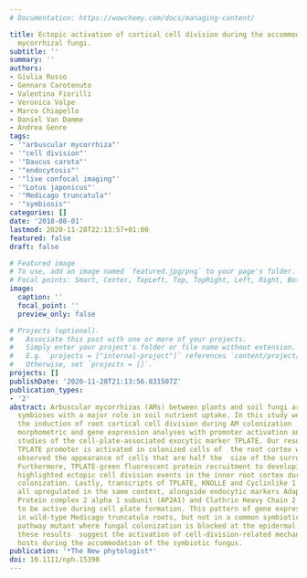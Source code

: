 ```yaml
---
# Documentation: https://wowchemy.com/docs/managing-content/

title: Ectopic activation of cortical cell division during the accommodation of arbuscular
  mycorrhizal fungi.
subtitle: ''
summary: ''
authors:
- Giulia Russo
- Gennaro Carotenuto
- Valentina Fiorilli
- Veronica Volpe
- Marco Chiapello
- Daniel Van Damme
- Andrea Genre
tags:
- '"arbuscular mycorrhiza"'
- '"cell division"'
- '"Daucus carota"'
- '"endocytosis"'
- '"live confocal imaging"'
- '"Lotus japonicus"'
- '"Medicago truncatula"'
- '"symbiosis"'
categories: []
date: '2018-08-01'
lastmod: 2020-11-28T22:13:57+01:00
featured: false
draft: false

# Featured image
# To use, add an image named `featured.jpg/png` to your page's folder.
# Focal points: Smart, Center, TopLeft, Top, TopRight, Left, Right, BottomLeft, Bottom, BottomRight.
image:
  caption: ''
  focal_point: ''
  preview_only: false

# Projects (optional).
#   Associate this post with one or more of your projects.
#   Simply enter your project's folder or file name without extension.
#   E.g. `projects = ["internal-project"]` references `content/project/deep-learning/index.md`.
#   Otherwise, set `projects = []`.
projects: []
publishDate: '2020-11-28T21:13:56.831507Z'
publication_types:
- '2'
abstract: Arbuscular mycorrhizas (AMs) between plants and soil fungi are widespread
  symbioses with a major role in soil nutrient uptake. In this study we investigated
  the induction of root cortical cell division during AM colonization  by combining
  morphometric and gene expression analyses with promoter activation and protein localization
  studies of the cell-plate-associated exocytic marker TPLATE. Our results show that
  TPLATE promoter is activated in colonized cells of  the root cortex where we also
  observed the appearance of cells that are half the  size of the surrounding cells.
  Furthermore, TPLATE-green fluorescent protein recruitment to developing cell plates
  highlighted ectopic cell division events in the inner root cortex during early AM
  colonization. Lastly, transcripts of TPLATE, KNOLLE and Cyclinlike 1 (CYC1) are
  all upregulated in the same context, alongside endocytic markers Adaptor-Related
  Protein complex 2 alpha 1 subunit (AP2A1) and Clathrin Heavy Chain 2 (CHC2), known
  to be active during cell plate formation. This pattern of gene expression was recorded
  in wild-type Medicago truncatula roots, but not in a common symbiotic signalling
  pathway mutant where fungal colonization is blocked at the epidermal level. Altogether,
  these results  suggest the activation of cell-division-related mechanisms by AM
  hosts during the accommodation of the symbiotic fungus.
publication: '*The New phytologist*'
doi: 10.1111/nph.15398
---
```

